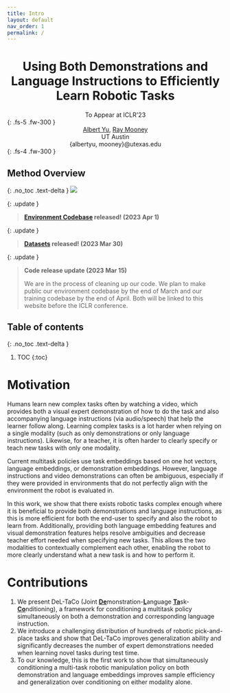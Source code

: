 ```yaml
---
title: Intro
layout: default
nav_order: 1
permalink: /
---
```

<center><h1>Using Both Demonstrations and Language Instructions to Efficiently Learn Robotic Tasks</h1></center>
<!-- <center><h3>Multitask robotic policies jointly conditioned on both demonstrations and language</h3></center> -->
<center>To Appear at ICLR'23</center>
{: .fs-5 .fw-300 }

<center>
<a href="https://www.cs.utexas.edu/~albertyu/">Albert Yu</a>, <a href="https://www.cs.utexas.edu/~mooney/">Ray Mooney</a><br>
UT Austin<br>
{albertyu, mooney}@utexas.edu<br>
</center>
{: .fs-4 .fw-300 }


## Method Overview
{: .no_toc .text-delta }
<image src="files/overview_fig_v2.1.jpg" />

{: .update }
> <strong>[Environment Codebase](https://github.com/Alacarter/roboverse-deltaco) released! (2023 Apr 1)</strong>

{: .update }
> <strong>[Datasets](datasets) released! (2023 Mar 30)</strong>

{: .update }
> <strong>Code release update (2023 Mar 15)</strong>
>
> We are in the process of cleaning up our code. We plan to make public our environment codebase by the end of March and our training codebase by the end of April. Both will be linked to this website before the ICLR conference.

## Table of contents
{: .no_toc .text-delta }

1. TOC
{:toc}

# Motivation
Humans learn new complex tasks often by watching a video, which provides both a visual expert demonstration of how to do the task and also accompanying language instructions (via audio/speech) that help the learner follow along. Learning complex tasks is a lot harder when relying on a single modality (such as only demonstrations or only language instructions). Likewise, for a teacher, it is often harder to clearly specify or teach new tasks with only one modality.

Current multitask policies use task embeddings based on one hot vectors, language embeddings, or demonstration embeddings. However, language instructions and video demonstrations can often be ambiguous, especially if they were provided in environments that do not perfectly align with the environment the robot is evaluated in.

In this work, we show that there exists robotic tasks complex enough where it is beneficial to provide both demonstrations and language instructions, as this is more efficient for both the end-user to specify and also the robot to learn from. Additionally, providing both language embedding features and visual demonstration features helps resolve ambiguities and decrease teacher effort needed when specifying new tasks. This allows the two modalities to contextually complement each other, enabling the robot to more clearly understand what a new task is and how to perform it.

# Contributions
<ol>
    <li>We present DeL-TaCo (Joint <strong><u>De</u></strong>monstration-<strong><u>L</u></strong>anguage <strong><u>Ta</u></strong>sk-<strong><u>Co</u></strong>nditioning), a framework for conditioning a multitask policy simultaneously on both a demonstration and corresponding language instruction.</li>
    <li>We introduce a challenging distribution of hundreds of robotic pick-and-place tasks and show that DeL-TaCo improves generalization ability and significantly decreases the number of expert demonstrations needed when learning novel tasks during test time.</li>
    <li>To our knowledge, this is the first work to show that simultaneously conditioning a multi-task robotic manipulation policy on both demonstration and language embeddings improves sample efficiency and generalization over conditioning on either modality alone.</li>
</ol>